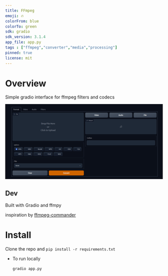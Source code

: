 ```yaml
---
title: FFmpeg
emoji: 🔥
colorFrom: blue
colorTo: green
sdk: gradio
sdk_version: 3.1.4
app_file: app.py
tags : ["ffmpeg","converter","media","processing"]
pinned: true
license: mit
---
```


# Overview 
Simple gradio interface for ffmpeg filters and codecs

![Content](./images/gradio-app.png)
## Dev
Built with Gradio and ffmpy

inspiration by [ffmpeg-commander](https://www.github.com/alfg/ffmpeg-commander)
# Install
 Clone the repo and 
`pip install -r requirements.txt`
- To run locally

    `gradio app.py`